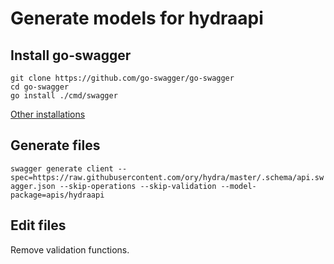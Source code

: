 # Generate models for hydraapi

## Install go-swagger

```
git clone https://github.com/go-swagger/go-swagger
cd go-swagger
go install ./cmd/swagger
```

[Other installations](https://goswagger.io/install.html)

## Generate files

`swagger generate client --spec=https://raw.githubusercontent.com/ory/hydra/master/.schema/api.swagger.json --skip-operations --skip-validation --model-package=apis/hydraapi`

## Edit files

Remove validation functions.
